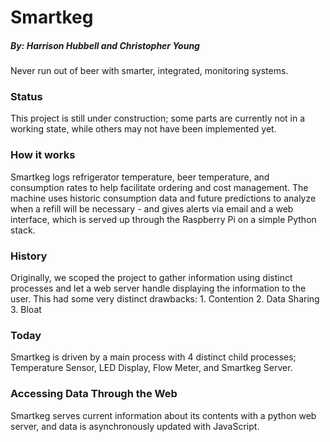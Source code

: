 # Smartkeg

##### By: Harrison Hubbell and  Christopher Young

Never run out of beer with smarter, integrated, monitoring systems.

### Status
This project is still under construction; some parts are currently not in a working state, while others may not have been implemented yet.

### How it works
Smartkeg logs refrigerator temperature, beer temperature, and consumption rates to help facilitate ordering and cost management.  The machine uses historic consumption data and future predictions to analyze when a refill will be necessary - and gives alerts via email and a web interface, which is served up through the Raspberry Pi on a simple Python stack.

### History
Originally, we scoped the project to gather information using distinct processes and let a web server handle displaying the information to the user.  This had some very distinct drawbacks:
    1. Contention
    2. Data Sharing
    3. Bloat

### Today
Smartkeg is driven by a main process with 4 distinct child processes; Temperature Sensor, LED Display, Flow Meter, and Smartkeg Server.

### Accessing Data Through the Web
Smartkeg serves current information about its contents with a python web server, and data is asynchronously updated with JavaScript.

